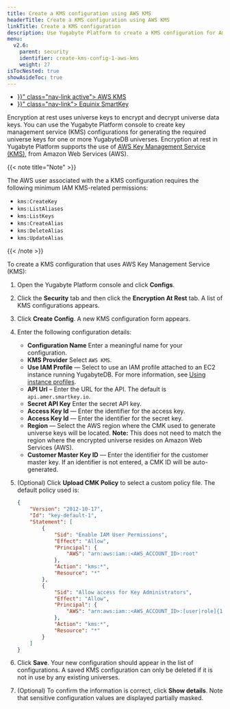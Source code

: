 ```yaml
---
title: Create a KMS configuration using AWS KMS
headerTitle: Create a KMS configuration using AWS KMS
linkTitle: Create a KMS configuration
description: Use Yugabyte Platform to create a KMS configuration for Amazon Web Services (AWS) KMS.
menu:
  v2.6:
    parent: security
    identifier: create-kms-config-1-aws-kms
    weight: 27
isTocNested: true
showAsideToc: true
---
```


<ul class="nav nav-tabs-alt nav-tabs-yb">

  <li >
    <a href="{{< relref "./aws-kms.md" >}}" class="nav-link active">
      <i class="icon-postgres" aria-hidden="true"></i>
      AWS KMS
    </a>
  </li>

  <li >
    <a href="{{< relref "./equinix-smartkey.md" >}}" class="nav-link">
      <i class="icon-cassandra" aria-hidden="true"></i>
      Equinix SmartKey
    </a>
  </li>

</ul>

Encryption at rest uses universe keys to encrypt and decrypt universe data keys. You can use the Yugabyte Platform console to create key management service (KMS) configurations for generating the required universe keys for one or more YugabyteDB universes. Encryption at rest in Yugabyte Platform supports the use of [AWS Key Management Service (KMS)](https://aws.amazon.com/kms/), from Amazon Web Services (AWS).

{{< note title="Note" >}}

The AWS user associated with the a KMS configuration requires the following minimum IAM KMS-related permissions:

- `kms:CreateKey`
- `kms:ListAliases`
- `kms:ListKeys`
- `kms:CreateAlias`
- `kms:DeleteAlias`
- `kms:UpdateAlias`

{{< /note >}}

To create a KMS configuration that uses AWS Key Management Service (KMS):

1. Open the Yugabyte Platform console and click **Configs**.
2. Click the **Security** tab and then click the **Encryption At Rest** tab. A list of KMS configurations appears.
3. Click **Create Config**. A new KMS configuration form appears.
4. Enter the following configuration details:

    - **Configuration Name** Enter a meaningful name for your configuration.
    - **KMS Provider** Select `AWS KMS`.
    - **Use IAM Profile** — Select to use an IAM profile attached to an EC2 instance running YugabyteDB. For more information, see [Using instance profiles](https://docs.aws.amazon.com/IAM/latest/UserGuide/id_roles_use_switch-role-ec2_instance-profiles.html).
    - **API Url** – Enter the URL for the API. The default is `api.amer.smartkey.io`.
    - **Secret API Key** Enter the secret API key.
    - **Access Key Id** — Enter the identifier for the access key.
    - **Access Key Id** — Enter the identifier for the secret key.
    - **Region** — Select the AWS region where the CMK used to generate universe keys will be located. **Note:** This does not need to match the region where the encrypted universe resides on Amazon Web Services (AWS).
    - **Customer Master Key ID** — Enter the identifier for the customer master key. If an identifier is not entered, a CMK ID will be auto-generated.

5. (Optional) Click **Upload CMK Policy** to select a custom policy file. The default policy used is:

    ```json
    {
        "Version": "2012-10-17",
        "Id": "key-default-1",
        "Statement": [
            {
                "Sid": "Enable IAM User Permissions",
                "Effect": "Allow",
                "Principal": {
                    "AWS": "arn:aws:iam::<AWS_ACCOUNT_ID>:root"
                },
                "Action": "kms:*",
                "Resource": "*"
            },
            {
                "Sid": "Allow access for Key Administrators",
                "Effect": "Allow",
                "Principal": {
                    "AWS": "arn:aws:iam::<AWS_ACCOUNT_ID>:[user|role]{1}/[<USER_NAME>|<ROLE_NAME>]{1}"
                },
                "Action": "kms:*",
                "Resource": "*"
            }
        ]
    }

    ```

6. Click **Save**. Your new configuration should appear in the list of configurations. A saved KMS configuration can only be deleted if it is not in use by any existing universes.

7. (Optional) To confirm the information is correct, click **Show details**. Note that sensitive configuration values are displayed partially masked.
